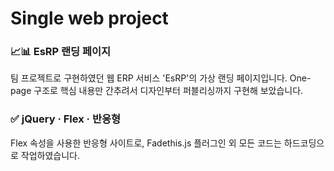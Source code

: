 # Single web project


### 📈📊 EsRP 랜딩 페이지

팀 프로젝트로 구현하였던 웹 ERP 서비스 'EsRP'의 가상 랜딩 페이지입니다. One-page 구조로 핵심 내용만 간추려서 디자인부터 퍼블리싱까지 구현해 보았습니다.


### ✅ jQuery · Flex · 반응형

Flex 속성을 사용한 반응형 사이트로, Fadethis.js 플러그인 외 모든 코드는 하드코딩으로 작업하였습니다.
